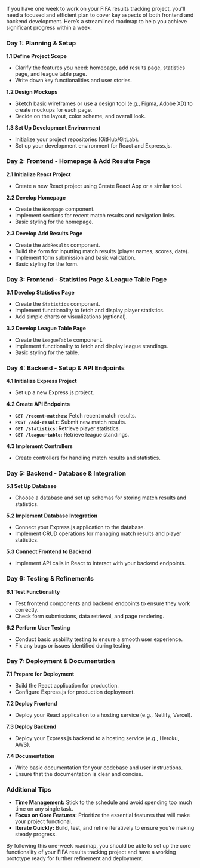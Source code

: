 If you have one week to work on your FIFA results tracking project, you'll need a focused and efficient plan to cover key aspects of both frontend and backend development. Here’s a streamlined roadmap to help you achieve significant progress within a week:

### **Day 1: Planning & Setup**

**1.1 Define Project Scope**
- Clarify the features you need: homepage, add results page, statistics page, and league table page.
- Write down key functionalities and user stories.

**1.2 Design Mockups**
- Sketch basic wireframes or use a design tool (e.g., Figma, Adobe XD) to create mockups for each page.
- Decide on the layout, color scheme, and overall look.

**1.3 Set Up Development Environment**
- Initialize your project repositories (GitHub/GitLab).
- Set up your development environment for React and Express.js.

### **Day 2: Frontend - Homepage & Add Results Page**

**2.1 Initialize React Project**
- Create a new React project using Create React App or a similar tool.

**2.2 Develop Homepage**
- Create the `Homepage` component.
- Implement sections for recent match results and navigation links.
- Basic styling for the homepage.

**2.3 Develop Add Results Page**
- Create the `AddResults` component.
- Build the form for inputting match results (player names, scores, date).
- Implement form submission and basic validation.
- Basic styling for the form.

### **Day 3: Frontend - Statistics Page & League Table Page**

**3.1 Develop Statistics Page**
- Create the `Statistics` component.
- Implement functionality to fetch and display player statistics.
- Add simple charts or visualizations (optional).

**3.2 Develop League Table Page**
- Create the `LeagueTable` component.
- Implement functionality to fetch and display league standings.
- Basic styling for the table.

### **Day 4: Backend - Setup & API Endpoints**

**4.1 Initialize Express Project**
- Set up a new Express.js project.

**4.2 Create API Endpoints**
- **`GET /recent-matches`:** Fetch recent match results.
- **`POST /add-result`:** Submit new match results.
- **`GET /statistics`:** Retrieve player statistics.
- **`GET /league-table`:** Retrieve league standings.

**4.3 Implement Controllers**
- Create controllers for handling match results and statistics.

### **Day 5: Backend - Database & Integration**

**5.1 Set Up Database**
- Choose a database and set up schemas for storing match results and statistics.

**5.2 Implement Database Integration**
- Connect your Express.js application to the database.
- Implement CRUD operations for managing match results and player statistics.

**5.3 Connect Frontend to Backend**
- Implement API calls in React to interact with your backend endpoints.

### **Day 6: Testing & Refinements**

**6.1 Test Functionality**
- Test frontend components and backend endpoints to ensure they work correctly.
- Check form submissions, data retrieval, and page rendering.

**6.2 Perform User Testing**
- Conduct basic usability testing to ensure a smooth user experience.
- Fix any bugs or issues identified during testing.

### **Day 7: Deployment & Documentation**

**7.1 Prepare for Deployment**
- Build the React application for production.
- Configure Express.js for production deployment.

**7.2 Deploy Frontend**
- Deploy your React application to a hosting service (e.g., Netlify, Vercel).

**7.3 Deploy Backend**
- Deploy your Express.js backend to a hosting service (e.g., Heroku, AWS).

**7.4 Documentation**
- Write basic documentation for your codebase and user instructions.
- Ensure that the documentation is clear and concise.

### **Additional Tips**

- **Time Management:** Stick to the schedule and avoid spending too much time on any single task.
- **Focus on Core Features:** Prioritize the essential features that will make your project functional.
- **Iterate Quickly:** Build, test, and refine iteratively to ensure you’re making steady progress.

By following this one-week roadmap, you should be able to set up the core functionality of your FIFA results tracking project and have a working prototype ready for further refinement and deployment.
